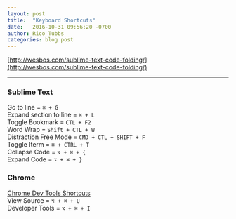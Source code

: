 ```yaml
---
layout: post
title:  "Keyboard Shortcuts"
date:   2016-10-31 09:56:20 -0700
author: Rico Tubbs
categories: blog post
---
```



[http://wesbos.com/sublime-text-code-folding/](http://wesbos.com/sublime-text-code-folding/)  

***
  
### Sublime Text
Go to line = `⌘ + G`  
Expand section to line = `⌘ + L`  
Toggle Bookmark = `CTL + F2`  
Word Wrap = `Shift + CTL + W`  
Distraction Free Mode = `CMD + CTL + SHIFT + F`  
Toggle Iterm = `⌘ + CTRL + T`  
Collapse Code = `⌥ + ⌘ + {`  
Expand Code = `⌥ + ⌘ + }`  

### Chrome 
[Chrome Dev Tools Shortcuts](https://developers.google.com/web/tools/chrome-devtools/shortcuts)  
View Source = `⌥ + ⌘ + U`  
Developer Tools = `⌥ + ⌘ + I`  